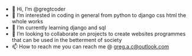 - 👋 Hi, I’m @gregtcoder
- 👀 I’m interested in coding in general from python to django css html the whole works
- 🌱 I’m currently learning django and sql
- 💞️ I’m looking to collaborate on projects to create websites programmes that can be used in the betterment of society
- 📫 How to reach me you can reach me @ greg.a.c@outlook.com

<!---
gregtcoder/gregtcoder is a ✨ special ✨ repository because its `README.md` (this file) appears on your GitHub profile.
You can click the Preview link to take a look at your changes.
--->
